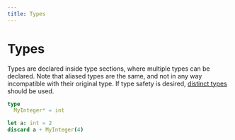 ```yaml
---
title: Types
---
```

# Types

Types are declared inside type sections, where multiple types can be declared. Note that aliased types are the same, and not in any way incompatible with their original type. If type safety is desired, [distinct types](/types/distinct/) should be used.

``` nim
type
  MyInteger* = int

let a: int = 2
discard a + MyInteger(4)
```
